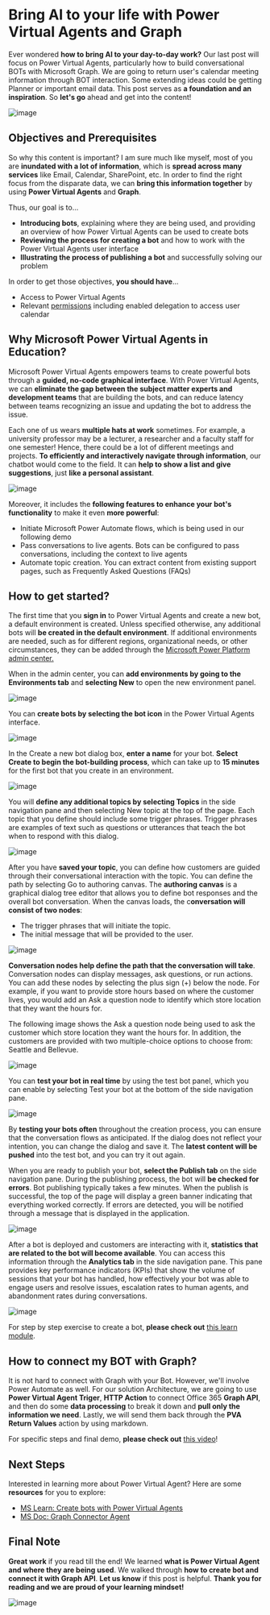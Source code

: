 # Bring AI to your life with Power Virtual Agents and Graph
Ever wondered **how to bring AI to your day-to-day work?** Our last post will focus on Power Virtual Agents, particularly how to build conversational BOTs with Microsoft Graph. We are going to return user's calendar meeting information through BOT interaction. Some extending ideas could be getting Planner or important email data. This post serves as **a foundation and an inspiration**. So **let's go** ahead and get into the content!

![image](https://user-images.githubusercontent.com/49314681/168832267-420be9e9-606c-494f-98d2-979b5277ca99.png)

## Objectives and Prerequisites
So why this content is important? I am sure much like myself, most of you are **inundated with a lot of information**, which is **spread across many services** like Email, Calendar, SharePoint, etc. In order to find the right focus from the disparate data, we can **bring this information together** by using **Power Virtual Agents** and **Graph**. 

Thus, our goal is to...
* **Introducing bots**, explaining where they are being used, and providing an overview of how Power Virtual Agents can be used to create bots
* **Reviewing the process for creating a bot** and how to work with the Power Virtual Agents user interface
* **Illustrating the process of publishing a bot** and successfully solving our problem

In order to get those objectives, **you should have**...
* Access to Power Virtual Agents
* Relevant [permissions](https://docs.microsoft.com/en-us/graph/api/calendar-list-events?view=graph-rest-1.0&tabs=http) including enabled delegation to access user calendar 

## Why Microsoft Power Virtual Agents in Education?
Microsoft Power Virtual Agents empowers teams to create powerful bots through a **guided, no-code graphical interface**. With Power Virtual Agents, we can **eliminate the gap between the subject matter experts and development teams** that are building the bots, and can reduce latency between teams recognizing an issue and updating the bot to address the issue. 

Each one of us wears **multiple hats at work** sometimes. For example, a university professor may be a lecturer, a researcher and a faculty staff for one semester! Hence, there could be a lot of different meetings and projects. **To efficiently and interactively navigate through information**, our chatbot would come to the field. It can **help to show a list and give suggestions**, just **like a personal assistant**. 

![image](https://user-images.githubusercontent.com/49314681/168832649-966bc2c8-4a90-454c-b773-640cb3852439.png)

Moreover, it includes the **following features to enhance your bot's functionality** to make it even **more powerful**:
* Initiate Microsoft Power Automate flows, which is being used in our following demo
* Pass conversations to live agents. Bots can be configured to pass conversations, including the context to live agents
* Automate topic creation. You can extract content from existing support pages, such as Frequently Asked Questions (FAQs)

## How to get started?
The first time that you **sign in** to Power Virtual Agents and create a new bot, a default environment is created. Unless specified otherwise, any additional bots will **be created in the default environment**. If additional environments are needed, such as for different regions, organizational needs, or other circumstances, they can be added through the [Microsoft Power Platform admin center.](https://docs.microsoft.com/en-us/power-platform/admin/create-environment/)

When in the admin center, you can **add environments by going to the Environments tab** and **selecting New** to open the new environment panel.

![image](https://user-images.githubusercontent.com/49314681/168820736-a8f205b3-b6fd-4a24-95d9-72f0750a36ee.png)

You can **create bots by selecting the bot icon** in the Power Virtual Agents interface. 

![image](https://user-images.githubusercontent.com/49314681/168820950-8396720a-d346-429c-98b4-c3c0c968f36c.png)

In the Create a new bot dialog box, **enter a name** for your bot. **Select Create to begin the bot-building process**, which can take up to **15 minutes** for the first bot that you create in an environment. 

![image](https://user-images.githubusercontent.com/49314681/168821078-fa692361-d82e-42c6-9ddb-d58b168fa038.png)

You will **define any additional topics by selecting Topics** in the side navigation pane and then selecting New topic at the top of the page. Each topic that you define should include some trigger phrases. Trigger phrases are examples of text such as questions or utterances that teach the bot when to respond with this dialog. 

![image](https://user-images.githubusercontent.com/49314681/168821351-1c63ce98-f93c-4e8c-bf2d-a5181617f128.png)

After you have **saved your topic**, you can define how customers are guided through their conversational interaction with the topic. You can define the path by selecting Go to authoring canvas. The **authoring canvas** is a graphical dialog tree editor that allows you to define bot responses and the overall bot conversation. When the canvas loads, the c**onversation will consist of two nodes**:
* The trigger phrases that will initiate the topic.
* The initial message that will be provided to the user.

![image](https://user-images.githubusercontent.com/49314681/168821699-1efbf2a1-955f-4c0f-8b83-bd025e862a70.png)

**Conversation nodes help define the path that the conversation will take**. Conversation nodes can display messages, ask questions, or run actions. You can add these nodes by selecting the plus sign (+) below the node. For example, if you want to provide store hours based on where the customer lives, you would add an Ask a question node to identify which store location that they want the hours for.

The following image shows the Ask a question node being used to ask the customer which store location they want the hours for. In addition, the customers are provided with two multiple-choice options to choose from: Seattle and Bellevue.

![image](https://user-images.githubusercontent.com/49314681/168821918-bdd43992-d367-4dbe-9d75-1aec35e5a461.png)

You can **test your bot in real time** by using the test bot panel, which you can enable by selecting Test your bot at the bottom of the side navigation pane.

![image](https://user-images.githubusercontent.com/49314681/168822385-f958cf82-2e1e-4931-bf0d-c9a067f96c68.png)

By **testing your bots often** throughout the creation process, you can ensure that the conversation flows as anticipated. If the dialog does not reflect your intention, you can change the dialog and save it. The **latest content will be pushed** into the test bot, and you can try it out again.

When you are ready to publish your bot, **select the Publish tab** on the side navigation pane. During the publishing process, the bot will **be checked for errors**. Bot publishing typically takes a few minutes. When the publish is successful, the top of the page will display a green banner indicating that everything worked correctly. If errors are detected, you will be notified through a message that is displayed in the application.

![image](https://user-images.githubusercontent.com/49314681/168822651-b16a0fb7-467f-48d9-9a4a-604dccdfde46.png)

After a bot is deployed and customers are interacting with it, **statistics that are related to the bot will become available**. You can access this information through the **Analytics tab** in the side navigation pane. This pane provides key performance indicators (KPIs) that show the volume of sessions that your bot has handled, how effectively your bot was able to engage users and resolve issues, escalation rates to human agents, and abandonment rates during conversations.

![image](https://user-images.githubusercontent.com/49314681/168822772-628603d6-ba34-4cde-830e-99cfffa1641c.png)

For step by step exercise to create a bot, **please check out** [this learn module](https://docs.microsoft.com/en-us/learn/modules/power-virtual-agents-bots/6b-exercise). 

## How to connect my BOT with Graph?
It is not hard to connect with Graph with your Bot. However, we'll involve Power Automate as well. For our solution Architecture, we are going to use **Power Virtual Agent Triger**, **HTTP Action** to connect Office 365 **Graph API**, and then do some **data processing** to break it down and **pull only the information we need**. Lastly, we will send them back through the **PVA Return Values** action by using markdown. 

For specific steps and final demo, **please check out** [this video](https://www.youtube.com/watch?v=M_uiW2bjLxA)! 

## Next Steps
Interested in learning more about Power Virtual Agent? Here are some **resources** for you to explore:
* [MS Learn: Create bots with Power Virtual Agents](https://docs.microsoft.com/en-us/learn/paths/work-power-virtual-agents/)
* [MS Doc: Graph Connector Agent](https://docs.microsoft.com/en-us/microsoftsearch/graph-connector-agent)

## Final Note
**Great work** if you read till the end! We learned **what is Power Virtual Agent and where they are being used**. We walked through **how to create bot and connect it with Graph API**. **Let us know** if this post is helpful. **Thank you for reading and we are proud of your learning mindset!**

![image](https://user-images.githubusercontent.com/49314681/168835438-6630556b-b783-4a06-aa70-62dbf1c53f58.png)

